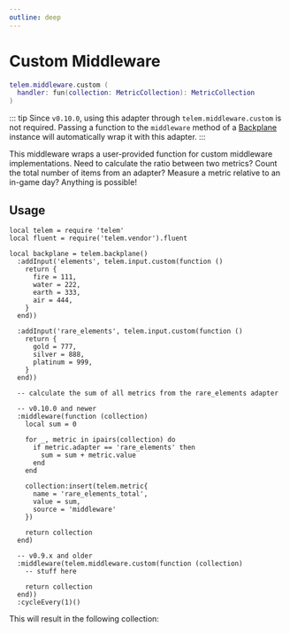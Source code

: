 ```yaml
---
outline: deep
---
```


# Custom Middleware <RepoLink path="lib/middleware/CustomMiddleware.lua" />

```lua
telem.middleware.custom (
  handler: fun(collection: MetricCollection): MetricCollection
)
```

::: tip
Since `v0.10.0`, using this adapter through `telem.middleware.custom` is not required. Passing a function to the `middleware` method of a [Backplane](/reference/Backplane) instance will automatically wrap it with this adapter.
:::

This middleware wraps a user-provided function for custom middleware implementations. Need to calculate the ratio between two metrics? Count the total number of items from an adapter? Measure a metric relative to an in-game day? Anything is possible!

<PropertiesTable
  :properties="[
    {
      name: 'handler',
      type: 'fun(collection: MetricCollection): MetricCollection',
      default: 'nil',
      description: 'Function executed when processing this middleware. The returned collection can be a new collection or a reference to the input collection.'
    }
  ]"
/>

## Usage

```lua{25-41}
local telem = require 'telem'
local fluent = require('telem.vendor').fluent

local backplane = telem.backplane()
  :addInput('elements', telem.input.custom(function ()
    return {
      fire = 111,
      water = 222,
      earth = 333,
      air = 444,
    }
  end))

  :addInput('rare_elements', telem.input.custom(function ()
    return {
      gold = 777,
      silver = 888,
      platinum = 999,
    }
  end))

  -- calculate the sum of all metrics from the rare_elements adapter

  -- v0.10.0 and newer
  :middleware(function (collection)
    local sum = 0
    
    for _, metric in ipairs(collection) do
      if metric.adapter == 'rare_elements' then
        sum = sum + metric.value
      end
    end

    collection:insert(telem.metric{
      name = 'rare_elements_total',
      value = sum,
      source = 'middleware'
    })

    return collection
  end)

  -- v0.9.x and older
  :middleware(telem.middleware.custom(function (collection)
    -- stuff here

    return collection
  end))
  :cycleEvery(1)()
```

This will result in the following collection:

<MetricTable
  show-heritage
  :metrics="[
    {
      name: 'fire',
      value: 111,
      adapter: 'elements'
    },
    {
      name: 'water',
      value: 222,
      adapter: 'elements'
    },
    {
      name: 'earth',
      value: 333,
      adapter: 'elements'
    },
    {
      name: 'air',
      value: 444,
      adapter: 'elements'
    },
    {
      name: 'gold',
      value: 777,
      adapter: 'rare_elements'
    },
    {
      name: 'silver',
      value: 888,
      adapter: 'rare_elements'
    },
    {
      name: 'platinum',
      value: 999,
      adapter: 'rare_elements'
    },
    {
      name: 'rare_elements_total',
      value: 2664,
      source: 'middleware'
    }
  ]"
/>